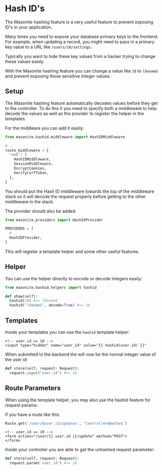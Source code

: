 # Hash ID's

The Masonite hashing feature is a very useful feature to prevent exposing ID's in your application.

Many times you need to expose your database primary keys to the frontend. For example, when updating a record, you might need to pass in a primary key value to a URL like `/users/10/settings`.

Typically you want to hide these key values from a hacker trying to change these values easily.

With the Masonite hashing feature you can change a value like `10` to `l9avmeG` and prevent exposing those sensitive integer values.

## Setup

The Masonite hashing feature automatically decodes values before they get to the controller. To do this it you need to specify both a middleware to help decode the values as well as the provider to register the helper in the templates.

For the middleare you can add it easily:

```python
from masonite.hashid.middleware import HashIDMiddleware

# ..
route_middleware = {
  "web": [
    HashIDMiddleware,
    SessionMiddleware,
    EncryptCookies,
    VerifyCsrfToken,
  ],
}
```

You should put the Hash ID middleware towards the top of the middleware stack so it will decode the request properly before getting to the other middleware in the stack.

The provider should also be added:

```python
from masonite.providers import HashIDProvider

PROVIDERS = [
  # ..
  HashIDProvider,
]
```

This will register a template helper and some other useful features.

## Helper

You can use the helper directly to encode or decode integers easily:

```python
from masonite.hashid.helpers import hashid

def show(self):
  hashid(10) #== l9avmeG
  hashid('l9avmeG', decode=True) #== 10
```

## Templates

Inside your templates you can use the `hashid` template helper:

```markup
<!-- user.id == 10 -->
<input type="hidden" name="user_id" value="{{ hashid(user.id) }}"
```

When submitted to the backend the will now be the normal integer value of the user id:

```python
def store(self, request: Request):
  request.input("user_id") #== 10
```

## Route Parameters

When using the template helper, you may also use the hashid feature for request params:

If you have a route like this:

```python
Route.get('/user/@user_id/updates', 'Controller@method')
```

```markup
<!-- user.id == 10 -->
<form action="/user/{{ user.id }}/update" method="POST">
</form>
```

Inside your controller you are able to get the unhashed request parameter:

```python
def store(self, request: Request):
  request.param('user_id') #== 10
```
